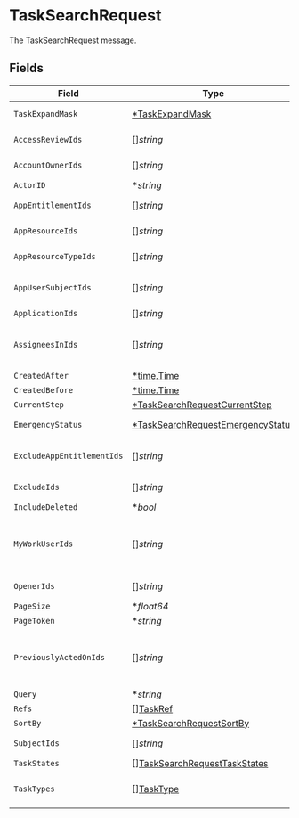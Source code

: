# TaskSearchRequest

The TaskSearchRequest message.


## Fields

| Field                                                                                                       | Type                                                                                                        | Required                                                                                                    | Description                                                                                                 |
| ----------------------------------------------------------------------------------------------------------- | ----------------------------------------------------------------------------------------------------------- | ----------------------------------------------------------------------------------------------------------- | ----------------------------------------------------------------------------------------------------------- |
| `TaskExpandMask`                                                                                            | [*TaskExpandMask](../../models/shared/taskexpandmask.md)                                                    | :heavy_minus_sign:                                                                                          |  Make sure to update the TicketExpandMask<br/>                                                              |
| `AccessReviewIds`                                                                                           | []*string*                                                                                                  | :heavy_minus_sign:                                                                                          | The accessReviewIds field.                                                                                  |
| `AccountOwnerIds`                                                                                           | []*string*                                                                                                  | :heavy_minus_sign:                                                                                          | The accountOwnerIds field.                                                                                  |
| `ActorID`                                                                                                   | **string*                                                                                                   | :heavy_minus_sign:                                                                                          | The actorId field.                                                                                          |
| `AppEntitlementIds`                                                                                         | []*string*                                                                                                  | :heavy_minus_sign:                                                                                          | The appEntitlementIds field.                                                                                |
| `AppResourceIds`                                                                                            | []*string*                                                                                                  | :heavy_minus_sign:                                                                                          | The appResourceIds field.                                                                                   |
| `AppResourceTypeIds`                                                                                        | []*string*                                                                                                  | :heavy_minus_sign:                                                                                          | The appResourceTypeIds field.                                                                               |
| `AppUserSubjectIds`                                                                                         | []*string*                                                                                                  | :heavy_minus_sign:                                                                                          |  Find Tasks which are referncing a Set of AppUserIDs<br/>                                                   |
| `ApplicationIds`                                                                                            | []*string*                                                                                                  | :heavy_minus_sign:                                                                                          | The applicationIds field.                                                                                   |
| `AssigneesInIds`                                                                                            | []*string*                                                                                                  | :heavy_minus_sign:                                                                                          |  Search tasks by  List of UserIDs which are currently assigned these Tasks<br/>                             |
| `CreatedAfter`                                                                                              | [*time.Time](https://pkg.go.dev/time#Time)                                                                  | :heavy_minus_sign:                                                                                          | N/A                                                                                                         |
| `CreatedBefore`                                                                                             | [*time.Time](https://pkg.go.dev/time#Time)                                                                  | :heavy_minus_sign:                                                                                          | N/A                                                                                                         |
| `CurrentStep`                                                                                               | [*TaskSearchRequestCurrentStep](../../models/shared/tasksearchrequestcurrentstep.md)                        | :heavy_minus_sign:                                                                                          | The currentStep field.                                                                                      |
| `EmergencyStatus`                                                                                           | [*TaskSearchRequestEmergencyStatus](../../models/shared/tasksearchrequestemergencystatus.md)                | :heavy_minus_sign:                                                                                          | The emergencyStatus field.                                                                                  |
| `ExcludeAppEntitlementIds`                                                                                  | []*string*                                                                                                  | :heavy_minus_sign:                                                                                          | The excludeAppEntitlementIds field.                                                                         |
| `ExcludeIds`                                                                                                | []*string*                                                                                                  | :heavy_minus_sign:                                                                                          |  Exclude Specific TaskIDs from this serach result.<br/>                                                     |
| `IncludeDeleted`                                                                                            | **bool*                                                                                                     | :heavy_minus_sign:                                                                                          | The includeDeleted field.                                                                                   |
| `MyWorkUserIds`                                                                                             | []*string*                                                                                                  | :heavy_minus_sign:                                                                                          |  Search tasks by a List of UserIDs which are currently assigned to OR have previously acted upon this Task<br/> |
| `OpenerIds`                                                                                                 | []*string*                                                                                                  | :heavy_minus_sign:                                                                                          |  Find a Task which was opened by UserIDs<br/>                                                               |
| `PageSize`                                                                                                  | **float64*                                                                                                  | :heavy_minus_sign:                                                                                          | The pageSize field.                                                                                         |
| `PageToken`                                                                                                 | **string*                                                                                                   | :heavy_minus_sign:                                                                                          | The pageToken field.                                                                                        |
| `PreviouslyActedOnIds`                                                                                      | []*string*                                                                                                  | :heavy_minus_sign:                                                                                          |  Search tasks by a  List of UserIDs which have previously approved or otherwise acted upon this Task<br/>   |
| `Query`                                                                                                     | **string*                                                                                                   | :heavy_minus_sign:                                                                                          | The query field.                                                                                            |
| `Refs`                                                                                                      | [][TaskRef](../../models/shared/taskref.md)                                                                 | :heavy_minus_sign:                                                                                          | The refs field.                                                                                             |
| `SortBy`                                                                                                    | [*TaskSearchRequestSortBy](../../models/shared/tasksearchrequestsortby.md)                                  | :heavy_minus_sign:                                                                                          | The sortBy field.                                                                                           |
| `SubjectIds`                                                                                                | []*string*                                                                                                  | :heavy_minus_sign:                                                                                          |  Find Tasks which are referncing this C1 UserID<br/>                                                        |
| `TaskStates`                                                                                                | [][TaskSearchRequestTaskStates](../../models/shared/tasksearchrequesttaskstates.md)                         | :heavy_minus_sign:                                                                                          | The taskStates field.                                                                                       |
| `TaskTypes`                                                                                                 | [][TaskType](../../models/shared/tasktype.md)                                                               | :heavy_minus_sign:                                                                                          |  TODO(pquerna): why is this a MESSAGE that only CONTAINS AN ENUM?<br/>                                      |